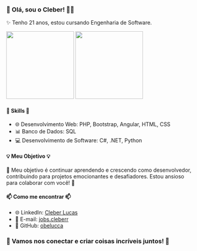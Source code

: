 ### 👋 Olá, sou o Cleber! 👨‍💻

✨ Tenho 21 anos, estou cursando Engenharia de Software. 
<div>
  <img height="180em" src="https://github-readme-stats.vercel.app/api?username=obelucca&show_icons=true&theme=tokyonight"/>
 <img height="180em" src="https://github-readme-stats.vercel.app/api/top-langs/?username=obelucca&layout=compact&theme=tokyonight"/>
</div>

#### 💼 Skills 💼

- 🌐 Desenvolvimento Web: PHP, Bootstrap, Angular, HTML, CSS
- 📊 Banco de Dados: SQL
- 💻 Desenvolvimento de Software: C#, .NET, Python
  
#### 💡 Meu Objetivo 💡

🚀 Meu objetivo é continuar aprendendo e crescendo como desenvolvedor, contribuindo para projetos emocionantes e desafiadores. Estou ansioso para colaborar com você! 🚀

#### 📫 Como me encontrar 📫

- 🌐 LinkedIn: [Cleber Lucas](https://www.linkedin.com/in/cleber-lucas-519967181/)
- 📧 E-mail: [jobs.cleberr](mailto:jobs.cleberr@gmail.com)
- 🌟 GitHub: [obelucca](https://github.com/obelucca)

### 🤝 Vamos nos conectar e criar coisas incríveis juntos! 🤝
